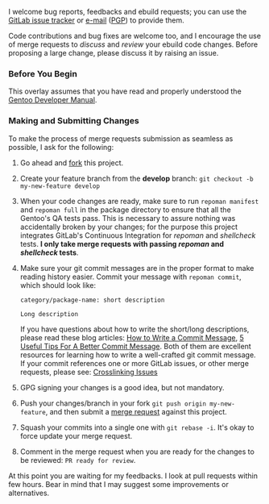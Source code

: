I welcome bug reports, feedbacks and ebuild requests; you can use the
[GitLab issue tracker](https://gitlab.com/chaoslab/chaoslab-overlay/issues) or
[e-mail](overlay.xml#L9) ([PGP](README.md#signature)) to provide them.

Code contributions and bug fixes are welcome too, and I encourage the use of
merge requests to _discuss_ and _review_ your ebuild code changes. Before
proposing a large change, please discuss it by raising an issue.

### Before You Begin

This overlay assumes that you have read and properly understood the
[Gentoo Developer Manual](https://devmanual.gentoo.org).

### Making and Submitting Changes

To make the process of merge requests submission as seamless as possible, I ask
for the following:

1. Go ahead and [fork](https://docs.gitlab.com/ee/gitlab-basics/fork-project.html)
   this project.
2. Create your feature branch from the **develop** branch:
   `git checkout -b my-new-feature develop`
3. When your code changes are ready, make sure to run `repoman manifest` and
   `repoman full` in the package directory to ensure that all the Gentoo's QA
   tests pass. This is necessary to assure nothing was accidentally broken by
   your changes; for the purpose this project integrates GitLab's Continuous
   Integration for _repoman_ and _shellcheck_ tests. **I only take merge
   requests with passing _repoman_ and _shellcheck_ tests**.
4. Make sure your git commit messages are in the proper format to make reading
   history easier. Commit your message with `repoman commit`, which should look
   like:

   ```
   category/package-name: short description

   Long description
   ```

   If you have questions about how to write the short/long descriptions,
   please read these blog articles:
   [How to Write a Commit Message](http://chris.beams.io/posts/git-commit),
   [5 Useful Tips For A Better Commit Message](https://robots.thoughtbot.com/5-useful-tips-for-a-better-commit-message).
   Both of them are excellent resources for learning how to write a well-crafted
   git commit message. If your commit references one or more GitLab issues, or
   other merge requests, please see:
   [Crosslinking Issues](https://docs.gitlab.com/ee/user/project/issues/crosslinking_issues.html)
5. GPG signing your changes is a good idea, but not mandatory.
6. Push your changes/branch in your fork `git push origin my-new-feature`, and
   then submit a [merge request](https://docs.gitlab.com/ee/gitlab-basics/add-merge-request.html)
   against this project.
7. Squash your commits into a single one with `git rebase -i`. It's okay to
   force update your merge request.
8. Comment in the merge request when you are ready for the changes to be
   reviewed: `PR ready for review`.

At this point you are waiting for my feedbacks. I look at pull requests within
few hours. Bear in mind that I may suggest some improvements or alternatives. 
